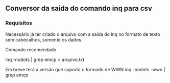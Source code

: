 ## Conversor da saida do comando inq para csv

### Requisitos
Necessário já ter criado o arquivo com a saída do inq no formato de texto sem cabecalhos, somente os dados.

Comando recomendado
 
inq -nodots | grep emcp > arquivo.txt



Em breve terá a versão que suporta o formado de WWN
inq -nodots -wwn | grep emcp
